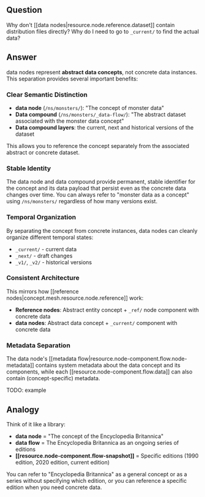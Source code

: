 
## Question

Why don't [[data nodes|resource.node.reference.dataset]] contain distribution files directly? Why do I need to go to `_current/` to find the actual data?

## Answer

data nodes represent **abstract data concepts**, not concrete data instances. This separation provides several important benefits:

### Clear Semantic Distinction

- **data node** (`/ns/monsters/`): "The concept of monster data"
- **Data compound** (`/ns/monsters/_data-flow/`): "The abstract dataset associated with the monster data concept" 
- **Data compound layers**: the current, next and historical versions of the dataset

This allows you to reference the concept separately from the associated abstract or concrete dataset.

### Stable Identity

The data node and data compound provide permanent, stable identifier for the concept and its data payload that persist even as the concrete data changes over time. You can always refer to "monster data as a concept" using `/ns/monsters/` regardless of how many versions exist.

### Temporal Organization

By separating the concept from concrete instances, data nodes can cleanly organize different temporal states:
- `_current/` - current data
- `_next/` - draft changes  
- `_v1/`, `_v2/` - historical versions

### Consistent Architecture

This mirrors how [[reference nodes|concept.mesh.resource.node.reference]] work:
- **Reference nodes**: Abstract entity concept + `_ref/` node component with concrete data
- **data nodes**: Abstract data concept + `_current/` component with concrete data

### Metadata Separation

The data node's [[metadata flow|resource.node-component.flow.node-metadata]] contains system metadata about the data concept and its components, while each [[resource.node-component.flow.data]] can also contain (concept-specific) metadata.

TODO: example


## Analogy

Think of it like a library:
- **data node** = "The concept of the Encyclopedia Britannica"
- **data flow** = The Encyclopedia Britannica as an ongoing series of editions
- **[[resource.node-component.flow-snapshot]]** = Specific editions (1990 edition, 2020 edition, current edition)

You can refer to "Encyclopedia Britannica" as a general concept or as a series without specifying which edition, or you can reference a specific edition when you need concrete data.
